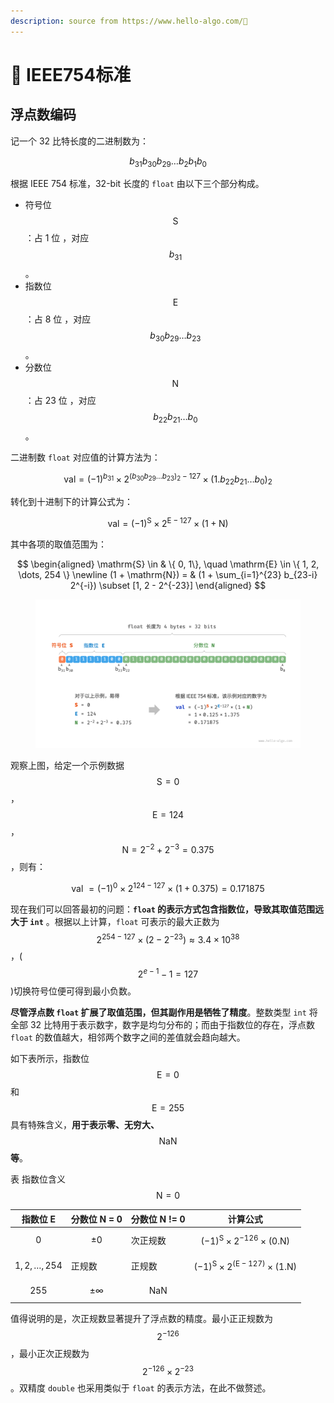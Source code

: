 ```yaml
---
description: source from https://www.hello-algo.com/🚀
---
```


# 🖕 IEEE754标准

## 浮点数编码

记一个 32 比特长度的二进制数为：

$$
b_{31} b_{30} b_{29} \ldots b_2 b_1 b_0
$$

根据 IEEE 754 标准，32-bit 长度的 `float` 由以下三个部分构成。

* 符号位 $$\mathrm{S}$$ ：占 1 位 ，对应 $$b_{31}$$。
* 指数位 $$\mathrm{E}$$ ：占 8 位 ，对应 $$b_{30} b_{29} \ldots b_{23}$$。
* 分数位 $$\mathrm{N}$$ ：占 23 位 ，对应 $$b_{22} b_{21} \ldots b_0$$。

二进制数 `float` 对应值的计算方法为：

$$
\text {val} = (-1)^{b_{31}} \times 2^{\left(b_{30} b_{29} \ldots b_{23}\right)_2-127} \times\left(1 . b_{22} b_{21} \ldots b_0\right)_2
$$

转化到十进制下的计算公式为：

$$
\text {val}=(-1)^{\mathrm{S}} \times 2^{\mathrm{E} -127} \times (1 + \mathrm{N})
$$

其中各项的取值范围为：

$$
\begin{aligned} \mathrm{S} \in & \{ 0, 1\}, \quad \mathrm{E} \in \{ 1, 2, \dots, 254 \} \newline (1 + \mathrm{N}) = & (1 + \sum_{i=1}^{23} b_{23-i} 2^{-i}) \subset [1, 2 - 2^{-23}] \end{aligned}
$$

<figure><img src="../../.gitbook/assets/图片 (57).png" alt="" width="563"><figcaption></figcaption></figure>

观察上图，给定一个示例数据 $$\mathrm{S} = 0$$ ， $$\mathrm{E} = 124$$ ，$$\mathrm{N} = 2^{-2} + 2^{-3} = 0.375$$ ，则有：

$$
\text { val } = (-1)^0 \times 2^{124 - 127} \times (1 + 0.375) = 0.171875
$$

现在我们可以回答最初的问题：**`float` 的表示方式包含指数位，导致其取值范围远大于 `int`** 。根据以上计算，`float` 可表示的最大正数为 $$2^{254 - 127} \times (2 - 2^{-23}) \approx 3.4 \times 10^{38}$$ ，($$2^{e-1}-1=127$$)切换符号位便可得到最小负数。

**尽管浮点数 `float` 扩展了取值范围，但其副作用是牺牲了精度**。整数类型 `int` 将全部 32 比特用于表示数字，数字是均匀分布的；而由于指数位的存在，浮点数 `float` 的数值越大，相邻两个数字之间的差值就会趋向越大。

如下表所示，指数位 $$\mathrm{E} = 0$$ 和 $$\mathrm{E} = 255$$ 具有特殊含义，**用于表示零、无穷大、**$$\mathrm{NaN}$$ **等**。

表   指数位含义$$\mathrm{N} = 0$$

| 指数位 E                | 分数位 N = 0      | 分数位 N != 0       | 计算公式                                                                     |
| -------------------- | -------------- | ---------------- | ------------------------------------------------------------------------ |
| $$0$$                | $$\pm 0$$      | 次正规数             | $$(-1)^{\mathrm{S}} \times 2^{-126} \times (0.\mathrm{N})$$              |
| $$1, 2, \dots, 254$$ | 正规数            | 正规数              | $$(-1)^{\mathrm{S}} \times 2^{(\mathrm{E} -127)} \times (1.\mathrm{N})$$ |
| $$255$$              | $$\pm \infty$$ | $$\mathrm{NaN}$$ |                                                                          |

值得说明的是，次正规数显著提升了浮点数的精度。最小正正规数为 $$2^{-126}$$ ，最小正次正规数为 $$2^{-126} \times 2^{-23}$$。双精度 `double` 也采用类似于 `float` 的表示方法，在此不做赘述。

